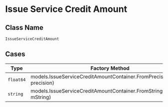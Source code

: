 
# Issue Service Credit Amount

## Class Name

`IssueServiceCreditAmount`

## Cases

| Type | Factory Method |
|  --- | --- |
| `float64` | models.IssueServiceCreditAmountContainer.FromPrecision(float64 precision) |
| `string` | models.IssueServiceCreditAmountContainer.FromString(string mString) |

